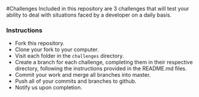 #Challenges
Included in this repository are 3 challenges that will test your ability to deal with situations faced by a developer on a daily basis.

### Instructions
* Fork this repository.
* Clone your fork to your computer.
* Visit each folder in the `challenges` directory.
* Create a branch for each challenge, completing them in their respective directory, following the instructions provided in the README.md files.
* Commit your work and merge all branches into master.
* Push all of your commits and branches to github.
* Notify us upon completion.
